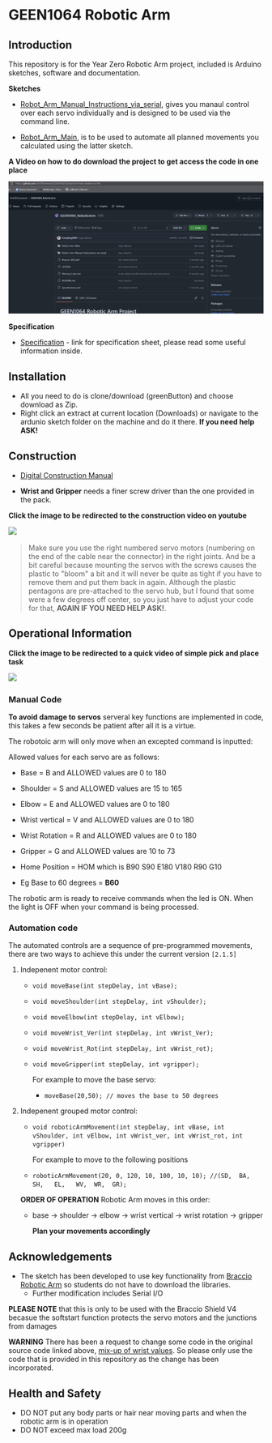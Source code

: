 # GEEN1064 Robotic Arm

## Introduction

This repository is for the Year Zero Robotic Arm project, included is Arduino sketches, software and documentation.

**Sketches**
   
   * [Robot_Arm_Manual_Instructions_via_serial](./Robot_Arm_Manual_Instructions_via_serial), gives you manaul control over each servo individually and is designed to be used via the command line.

   * [Robot_Arm_Main](./Robot_Arm_Main), is to be used to automate all planned movements you calculated using the latter sketch.

**A Video on how to do download the project to get access the code in one place**

[![](download.gif)](./download.gif "How to download the project and open the first sketch")

**Specification** 
   * [Specification](./Specifications.md) - link for specification sheet, please read some useful information inside.

## Installation 

* All you need to do is clone/download (greenButton) and choose download as Zip. 
* Right click an extract at current location (Downloads) or navigate to the ardunio sketch folder on the machine and do it there. 
**If you need help ASK!**

## Construction

* [Digital Construction Manual](./Braccio_QSG.pdf)

* **Wrist and Gripper** needs a finer screw driver than the one provided in the pack.

**Click the image to be redirected to the construction video on youtube**

  [![](http://img.youtube.com/vi/5VkjJXm6bx8/0.jpg)](https://www.youtube.com/watch?time_continue=16&v=Lwb2ppat_bs "Robotic Arm Construction")

> Make sure you use the right numbered servo motors (numbering on the end of the cable near the connector) in the right joints. And be a bit careful because mounting the servos with the screws causes the plastic to "bloom" a bit and it will never be quite as tight if you have to remove them and put them back in again. Although the plastic pentagons are pre-attached to the servo hub, but I found that some were a few degrees off center, so you just have to adjust your code for that,  **AGAIN IF YOU NEED HELP ASK!**.

## Operational Information 

**Click the image to be redirected to a quick video of simple pick and place task**

   [![](example_1.gif)](./example_1.gif "Robotic Arm performing a pick and place action")

### Manual Code

**To avoid damage to servos** serveral key functions are implemented in code, this takes a few seconds be patient after all it is a virtue.

The robotoic arm will only move when an excepted command is inputted:

Allowed values for each servo are as follows:

 * Base           = B and ALLOWED values are 0 to 180
 * Shoulder       = S and ALLOWED values are 15 to 165
 * Elbow          = E and ALLOWED values are 0 to 180
 * Wrist vertical = V and ALLOWED values are 0 to 180
 * Wrist Rotation = R and ALLOWED values are 0 to 180
 * Gripper        = G and ALLOWED values are 10 to 73
 * Home Position  = HOM which is B90 S90 E180 V180 R90 G10

 * Eg Base to 60 degrees = **B60**

The robotic arm is ready to receive commands when the led is ON.
When the light is OFF when your command is being processed.

### Automation code 

The automated controls are a sequence of pre-programmed movements, there are two ways to achieve this under the current version `[2.1.5]`

1. Indepenent motor control:
   - `void moveBase(int stepDelay, int vBase);`
   - `void moveShoulder(int stepDelay, int vShoulder);`
   - `void moveElbow(int stepDelay, int vElbow);`
   - `void moveWrist_Ver(int stepDelay, int vWrist_Ver);`
   - `void moveWrist_Rot(int stepDelay, int vWrist_rot);`
   - `void moveGripper(int stepDelay, int vgripper);`

      For example to move the base servo:

     - `moveBase(20,50); // moves the base to 50 degrees`

2. Indepenent grouped motor control:
    
   - `void roboticArmMovement(int stepDelay, int vBase, int vShoulder, int vElbow, int vWrist_ver, int vWrist_rot, int vgripper)`
   
      For example to move to the following positions

    - `roboticArmMovement(20, 0, 120, 10, 100, 10, 10); //(SD,  BA,  SH,   EL,   WV,  WR,  GR);`

   **ORDER OF OPERATION** Robotic Arm moves in this order:

    * base -> shoulder -> elbow -> wrist vertical -> wrist rotation -> gripper 

        **Plan your movements accordingly**

## Acknowledgements 

* The sketch has been developed to use key functionality from [Braccio Robotic Arm](https://github.com/arduino-org/arduino-library-braccio) so students do not have to download the libraries. 
   * Further modification includes Serial I/O

**PLEASE NOTE** that this is only to be used with the Braccio Shield V4 becasue the softstart function protects the servo motors and the junctions from damages

**WARNING** 
There has been a request to change some code in the original source code linked above, [mix-up of wrist values](https://github.com/arduino-org/arduino-library-braccio/pull/4/commits/4ee82eac74b98196bec2413bd87deda3019e3a5c). So please only use the code that is provided in this repository as the change has been incorporated.

## Health and Safety

* DO NOT put any body parts or hair near moving parts and when the robotic arm is in operation 
* DO NOT exceed max load 200g

